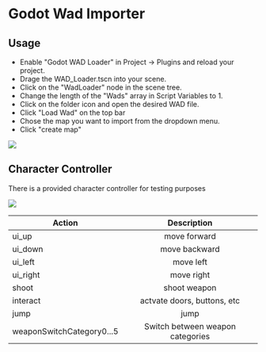 # Godot Wad Importer



## Usage
* Enable "Godot WAD Loader" in Project -> Plugins and reload your project.
* Drage the WAD_Loader.tscn into your scene.
* Click on the "WadLoader" node in the scene tree.
* Change the length of the "Wads" array in Script Variables to 1.
* Click on the folder icon and open the desired WAD file.
* Click "Load Wad" on the top bar
* Chose the map you want to import from the dropdown menu.
* Click "create map"
  
![](https://i.giphy.com/media/DqSGdD3fJrJoQqAzDw/giphy.webp)


## Character Controller
There is a provided character controller for testing purposes


![](https://i.giphy.com/media/dRsq8BVZ2lUapFyGJk/giphy.webp)

| Action        |  Description  |
| ------------- |:-------------:|
| ui_up         | move forward  |
| ui_down       | move backward |
| ui_left       | move left     |
| ui_right      | move right    |
| shoot         | shoot weapon  |
| interact      | actvate doors, buttons, etc|
| jump          | jump          |
| weaponSwitchCategory0...5| Switch between weapon categories |
